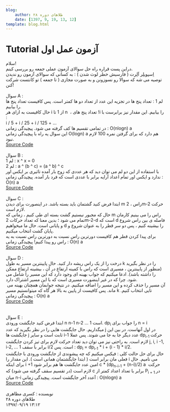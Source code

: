 ```yaml
---
blog:
    author: طلاهای دوره ۲۸
    date: [1397, 9, 19, 13, 12]
template: blog.html
---
```

# Tutorial آزمون عمل اول

<div class="cnt">
سلام!<div>دراین پست قراره راه حل سوالای آزمون عملی جمعه رو بررسی کینم.</div>
<div>اِسپویلِر آلِرت ( فارسیش خطر لوث شدن ) : به کسانی که سوالای آزمون رو ندیدن توصیه می شه که سوالا رو نسوزونن و به صورت مجازی ( تا جمعه ) تو کانتست شرکت کنن!</div>
<div></div>
<div><br/></div>
<div>سوال A :</div>
<div>لم 1 : تعداد پنج ها در تجزیه این عدد از تعداد دو ها کمتر است. پس کافیست تعداد پنج ها را بیابیم.</div>
<div>حال کافیست به ازای هر i از 1 تا n  ، تعداد پنج های !i را بیابیم. این مقدار نیز برابرست با :</div>
<div>i / 5 + i / 25 + i / 125 + ...</div>
<div>
در تمامی تقسیم ها کف گرفته می شود. پیچیدگی زمانی : O(nlogn) a
</div>
<div>
این سوال یه راه با پیچیدگی زمانی O(logn) a هم دارد که برای گرفتن نمره 100 لازم نبود.
</div>
<div><a href="https://ideone.com/A4RJCy">Source Code</a></div>
<div><br/></div>
<div>سوال B :</div>
<div>لم 1 : x ^ x = 0</div>
<div>لم 2 : a ^ (b ^ c) = (a ^ b) ^ c</div>
<div>
با استفاده از این دو لم می توان دید که هر عددی که زوج بار آمده تاثیری بر ایکس اور ندارد و ایکس اور تمام اعداد آرایه برابر با عددی است که فرد بار آمده. پیچیدگی زمانی : O(n) a
</div>
<div><a href="https://ideone.com/7lmhj0">Source Code</a></div>
<div><br/></div>
<div>سوال C :</div>
<div>ابتدا فرض کنید گشتمان باید بسته باشد. در اینصورت برای دیدن m راس ، 2m-2 حرکت لازم است.</div>
<div>حال که مجبور نیستیم گشت بسته ای طی کنیم ، زمانی که m راس را می بینیم کارمان تمام می شود ؛ بدین معنا که تعداد حرکات 2m-2-d است که d فاصله ی بین راس شروع و پایانی است. حال ما میخواهیم d را بیشینه کنیم ، پس دو سر قطر را به عنوان شروع و پایان گشت انتخاب میکنیم.</div>
<div>
برای پیدا کردن قطر هم کافیست دورترین راس نسبت به دورترین راس نسبت به یه راس رو پیدا کنیم! پیچیدگی زمانی : O(n) a
</div>
<div><a href="https://ideone.com/54mZiD">Source Code</a></div>
<div><br/></div>
<div>سوال D :</div>
<div>درخت را از یک راس ریشه دار کنید. حال پایینترین مسیر به طول k را در نظر بگیرید (منظور از پایینترین ، مسیری است که راس با کمینه ارتفاع در آن ، بیشینه ارتفاع ممکن را داشته باشد). ادعا میکنیم که جواب بهینه ای وجود دارد که این مسیر را شامل می شود. چرا که در غیر اینضورت مسیری است که با این مسیر اشتراک دارد.</div>
<div>
آن مسیر را حذف کرده و این مسیر را اضافه میکنیم. در نتیجه جوابمان همچنان بهینه می  ماند. پس کافیست از پایین به بالا هر گاه که میتوانستیم مسیر k تایی انتخاب کنیم. پیچیدگی زمانی : O(n) a
</div>
<div><a href="https://ideone.com/UMv9d6">Source Code</a></div>
<div><br/></div>
<div><br/></div>
<div>سوال E :</div>
<div>
ابتدا فرض کنید جایگشت ورودی n n-1 n-2 ... 1 است. dp<sub>i</sub> را جواب برای n = i میگداریم. حال جایگشت هایی را در نظر بگیرید که عدد j در اول آنهاست. در بین این جایگشت ها j ثابت است و سایر i-1 عدد دیگر جا به جا می شوند. پس عملا dp<sub>i-1 </sub>حرکت لازم است. به راحتی نیز می توان دید تعداد حرکت لازم برای تیز کردن جایگشت j, i, i -1, i-2, ... 1 برابر با سقف i/2 است. پس : dp<sub>i</sub> = dp<sub>i-1</sub> * i + (i - 1) * i/2.
</div>
<div>
حال برای حل حالت کلی : فیکس میکنیم که چه پیشوندی از جایگشت ورودی با جایگشت فعلی مان برابر است ( ابتدا جایگشتمان همانی است ). این مقدار را i می نامیم. حال برای اینکه i +1 امین عدد جایگشت ها هم برابر شود c * (dp<sub>n-i-1</sub> + (n-i)/2) a  حرکت لازم است (در تقسیم سقف گرفته می شود) که c برابر با تعداد اعداد کمتر از P<sub>i + 1 </sub>در میان n-i آعدد آخر جایگشت است. پیچیدگی زمانی : O(nlogn) a
</div>
<div><a href="https://ideone.com/joaX0H">Source Code</a></div>
<div><br/></div>
<div>نویسنده : کسری مظاهری</div>
</div>

<div class="blog-info">
    <div class="blog-author">طلاهای دوره ۲۸</div>
    <div class="blog-date">۱۳۹۷/۰۹/۱۹ ۱۳:۱۲</div>
</div>

